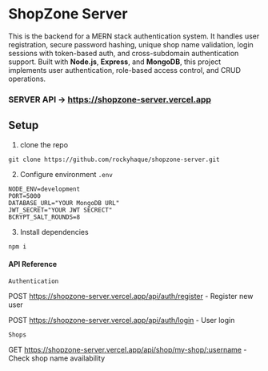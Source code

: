# ShopZone Server

This is the backend for a MERN stack authentication system. It handles user registration, secure password hashing, unique shop name validation, login sessions with token-based auth, and cross-subdomain authentication support. Built with **Node.js**, **Express**, and **MongoDB**, this project implements user authentication, role-based access control, and CRUD operations.


### SERVER API -> https://shopzone-server.vercel.app

## Setup

1. clone the repo

```
git clone https://github.com/rockyhaque/shopzone-server.git
```

2. Configure environment `.env`
```
NODE_ENV=development
PORT=5000
DATABASE_URL="YOUR MongoDB URL"
JWT_SECRET="YOUR JWT SECRECT"
BCRYPT_SALT_ROUNDS=8
```

3. Install dependencies

```
npm i
```

#### API Reference

`Authentication`

POST https://shopzone-server.vercel.app/api/auth/register - Register new user

POST https://shopzone-server.vercel.app/api/auth/login - User login


`Shops`

GET https://shopzone-server.vercel.app/api/shop/my-shop/:username - Check shop name availability

